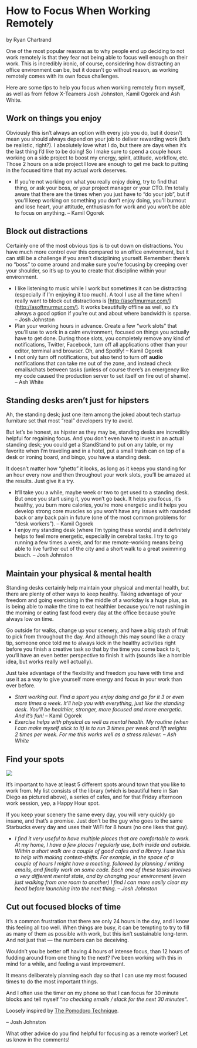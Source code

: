 # How to Focus When Working Remotely

by Ryan Chartrand

One of the most popular reasons as to why people end up deciding to not work remotely is that they fear not being able to focus well enough on their work. This is incredibly ironic, of course, considering how distracting an office environment can be, but it doesn’t go without reason, as working remotely comes with its own focus challenges.

Here are some tips to help you focus when working remotely from myself, as well as from fellow X-Teamers Josh Johnston, Kamil Ogorek and Ash White.

## Work on things you enjoy

Obviously this isn’t always an option with every job you do, but it doesn’t mean you should always depend on your job to deliver rewarding work \(let’s be realistic, right?\). I absolutely love what I do, but there are days when it’s the last thing I’d like to be doing! So I make sure to spend a couple hours working on a side project to boost my energy, spirit, attitude, workflow, etc. Those 2 hours on a side project I love are enough to get me back to putting in the focused time that my actual work deserves.

* If you’re not working on what you really enjoy doing, try to find that thing, or ask your boss, or your project manager or your CTO. I’m totally aware that there are the times when you just have to “do your job”, but if you’ll keep working on something you don’t enjoy doing, you’ll burnout and lose heart, your attitude, enthusiasm for work and you won’t be able to focus on anything. – Kamil Ogorek

## Block out distractions

Certainly one of the most obvious tips is to cut down on distractions. You have much more control over this compared to an office environment, but it can still be a challenge if you aren’t disciplining yourself. Remember: there’s no “boss” to come around and make sure you’re focusing by creeping over your shoulder, so it’s up to you to create that discipline within your environment.

* I like listening to music while I work but sometimes it can be distracting \(especially if I’m enjoying it too much\). A tool I use all the time when I really want to block out distractions is [http://asoftmurmur.com/](http://asoftmurmur.com/). It works beautifully offline as well, so it’s always a good option if you’re out and about where bandwidth is sparse. – Josh Johnston
* Plan your working hours in advance. Create a few “work slots” that you’ll use to work in a calm environment, focused on things you actually have to get done. During those slots, you completely remove any kind of notifications, Twitter, Facebook, turn off all applications other than your editor, terminal and browser. Oh, and Spotify! – Kamil Ogorek
* I not only turn off notifications, but also tend to turn off **audio** notifications that can take me out of the zone, and instead check emails/chats between tasks \(unless of course there’s an emergency like my code caused the production server to set itself on fire out of shame\). – Ash White

## Standing desks aren’t just for hipsters

Ah, the standing desk; just one item among the joked about tech startup furniture set that most “real” developers try to avoid.

But let’s be honest, as hipster as they may be, standing desks are incredibly helpful for regaining focus. And you don’t even have to invest in an actual standing desk; you could get a StandStand to put on any table, or my favorite when I’m traveling and in a hotel, put a small trash can on top of a desk or ironing board, and bingo, you have a standing desk.

It doesn’t matter how “ghetto” it looks, as long as it keeps you standing for an hour every now and then throughout your work slots, you’ll be amazed at the results. Just give it a try.

* It’ll take you a while, maybe week or two to get used to a standing desk. But once you start using it, you won’t go back. It helps you focus, it’s healthy, you burn more calories, you’re more energetic and it helps you develop strong core muscles so you won’t have any issues with rounded back or any back pain in future \(one of the most common problems for “desk workers”\). – Kamil Ogorek
* I enjoy my standing desk \(where I’m typing these words\) and it definitely helps to feel more energetic, especially in cerebral tasks. I try to go running a few times a week, and for me remote-working means being able to live further out of the city and a short walk to a great swimming beach. – Josh Johnston

## Maintain your physical & mental health

Standing desks certainly help maintain your physical and mental health, but there are plenty of other ways to keep healthy. Taking advantage of your freedom and going exercising in the middle of a workday is a huge plus, as is being able to make the time to eat healthier because you’re not rushing in the morning or eating fast food every day at the office because you’re always low on time.

Go outside for walks, change up your scenery, and have a big stash of fruit to pick from throughout the day. And although this may sound like a crazy tip, someone once told me to always kick in the healthy activities right before you finish a creative task so that by the time you come back to it, you’ll have an even better perspective to finish it with \(sounds like a horrible idea, but works really well actually\).

Just take advantage of the flexibility and freedom you have with time and use it as a way to give yourself more energy and focus in your work than ever before.

* _Start working out. Find a sport you enjoy doing and go for it 3 or even more times a week. It’ll help you with everything, just like the standing desk. You’ll be healthier, stronger, more focused and more energetic. And it’s fun!_ – Kamil Ogorek
* _Exercise helps with physical as well as mental health. My routine \(when I can make myself stick to it\) is to run 3 times per week and lift weights 2 times per week. For me this works well as a stress reliever. – Ash White_

## Find your spots

![](https://res.cloudinary.com/dukp6c7f7/image/upload/f_auto,fl_lossy,q_auto/s3-ghost/2015/04/12420755403_c9e1419344_c.jpg)

It’s important to have at least 5 different spots around town that you like to work from. My list consists of the library \(which is beautiful here in San Diego as pictured above\), a series of cafes, and for that Friday afternoon work session, yep, a Happy Hour spot.

If you keep your scenery the same every day, you will very quickly go insane, and that’s a promise. Just don’t be the guy who goes to the same Starbucks every day and uses their WiFi for 8 hours \(no one likes that guy\).

* _I find it very useful to have multiple places that are comfortable to work. At my home, I have a few places I regularly use, both inside and outside. Within a short walk are a couple of good cafes and a library.  I use this to help with making context-shifts. For example, in the space of a couple of hours I might have a meeting, followed by planning / writing emails, and finally work on some code. Each one of these tasks involves a very different mental state, and by changing your environment \(even just walking from one room to another\) I find I can more easily clear my head before launching into the next thing. – Josh Johnston_

## Cut out focused blocks of time

It’s a common frustration that there are only 24 hours in the day, and I know this feeling all too well. When things are busy, it can be tempting to try to fill as many of them as possible with work, but this isn’t sustainable long-term. And not just that — the numbers can be deceiving.

Wouldn’t you be better off having 4 hours of intense focus, than 12 hours of fudding around from one thing to the next? I’ve been working with this in mind for a while, and feeling a vast improvement.

It means deliberately planning each day so that I can use my most focused times to do the most important things.

And I often use the timer on my phone so that I can focus for 30 minute blocks and tell myself “_no checking emails / slack for the next 30 minutes_“.

Loosely inspired by [The Pomodoro Technique](https://en.wikipedia.org/wiki/Pomodoro_Technique).

– Josh Johnston

What other advice do you find helpful for focusing as a remote worker? Let us know in the comments!

